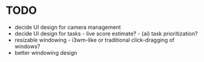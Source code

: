 # TODO

- decide UI design for camera management
- decide UI design for tasks
		- live score estimate?
		- (ai) task prioritization?
- resizable windowing
		- i3wm-like or traditional click-dragging of windows?
- better windowing design
